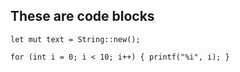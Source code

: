 ## These are code blocks

`let mut text = String::new();`

``for (int i = 0; i < 10; i++) {
    printf("%i", i);
}``
